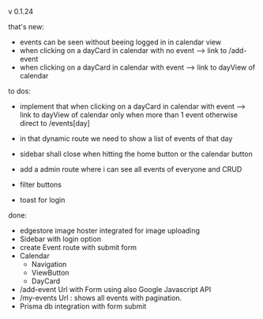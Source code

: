 v 0.1.24

that's new:

- events can be seen without beeing logged in in calendar view
- when clicking on a dayCard in calendar with no event --> link to /add-event
- when clicking on a dayCard in calendar with event --> link to dayView of calendar

to dos:

- implement that when clicking on a dayCard in calendar with event --> link to dayView of calendar only when more than 1 event otherwise direct to /events[day]
- in that dynamic route we need to show a list of events of that day

- sidebar shall close when hitting the home button or the calendar button
- add a admin route where i can see all events of everyone and CRUD

- filter buttons
- toast for login

done:

- edgestore image hoster integrated for image uploading
- Sidebar with login option
- create Event route with submit form
- Calendar
  - Navigation
  - ViewButton
  - DayCard
- /add-event Url with Form using also Google Javascript API
- /my-events Url : shows all events with pagination.
- Prisma db integration with form submit

